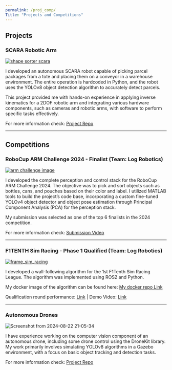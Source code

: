 ```yaml
---
permalink: /proj_comp/
Title: "Projects and Competitions"
---
```


## Projects

### SCARA Robotic Arm

<a href="https://github.com/logeshg2/SCARA-Shape-Sorter" target="_blank"><img src="https://github.com/user-attachments/assets/5731b7a9-b237-4baf-b9f1-083fe9dc5c3d" alt="shape sorter scara"></a>

I developed an autonomous SCARA robot capable of picking parcel packages from a tote and placing them on a conveyor in a warehouse environment. The entire operation is hardcoded in Python, and the robot uses the YOLOv8 object detection algorithm to accurately detect parcels.

This project provided me with hands-on experience in applying inverse kinematics for a 2DOF robotic arm and integrating various hardware components, such as cameras and robotic arms, with software to perform specific tasks effectively.

For more information check: <a href="https://github.com/logeshg2/Autonomous_pick_and_place_robot" target="_blank">Project Repo</a>

---

## Competitions

### RoboCup ARM Challenge 2024 - Finalist (Team: Log Robotics) 

<a href="http://www.youtube.com/watch?v=y-bqcrgRPyc&t=6s" target="_blank"><img src="https://github.com/user-attachments/assets/39f06abd-71b1-42cc-8330-eaa0c597b4aa" alt="arm challenge image"></a>

I developed the complete perception and control stack for the RoboCup ARM Challenge 2024. The objective was to pick and sort objects such as bottles, cans, and pouches based on their color and label. I utilized MATLAB tools to build the project’s code base, incorporating a custom fine-tuned YOLOv4 object detector and object pose estimation through Principal Component Analysis (PCA) for the perception stack.

My submission was selected as one of the top 6 finalists in the 2024 competition.

For more information check: <a href="http://www.youtube.com/watch?v=y-bqcrgRPyc&t=6s" target="_blank">Submission Video</a>

---

### F1TENTH Sim Racing - Phase 1 Qualified (Team: Log Robotics) 

<a href="https://www.youtube.com/watch?v=nB4EuUxQzng" target="_blank"><img src="https://github.com/user-attachments/assets/ad88c8aa-8b5c-4b1c-9d74-6275fbd4826f" alt="frame_sim_racing"></a>

I developed a wall-following algorithm for the 1st F1Tenth Sim Racing League. The algorithm was implemented using ROS2 and Python.

My docker image of the algorithm can be found here: <a href="https://hub.docker.com/r/logeshg2/log_robotics_api" target="_blank">My docker repo Link</a>

Qualification round performance: <a href="https://youtu.be/SzUYifnIKxE?si=eqaUzJYM-I6juQCV" target="_blank">Link</a> | 
Demo Video: <a href="https://www.youtube.com/watch?v=nB4EuUxQzng" target="_blank">Link</a>

---

### Autonomous Drones

![Screenshot from 2024-08-22 21-05-34](https://github.com/user-attachments/assets/e4a0dfed-5104-4f85-96d9-e328a4b5f394)

I have experience working on the computer vision component of an autonomous drone, including some drone control using the DroneKit library. My work primarily involves simulating YOLOv8 algorithms in a Gazebo environment, with a focus on basic object tracking and detection tasks. 

For more information check: <a href="https://github.com/logeshg2/autonomous_drone_py/" target="_blank">Project Repo</a>
